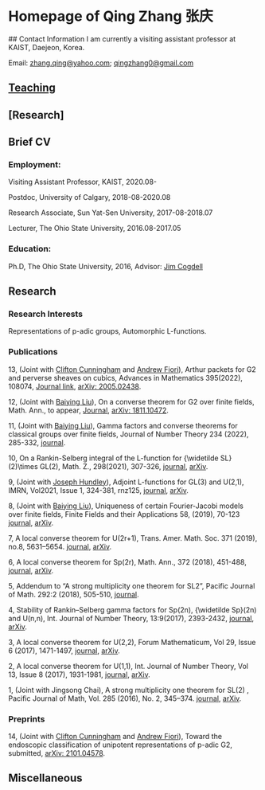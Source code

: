
# Homepage of Qing Zhang 张庆
<meta name="google-site-verification" content="0giyCWE_wh7Xdvrioq7HFSE4Dyhsdl4GVdRTq-tWQb0" />
## Contact Information
I am currently a visiting assistant professor at KAIST, Daejeon, Korea. 

Email: zhang.qing@yahoo.com; qingzhang0@gmail.com

## [Teaching](https://zhang1649.github.io/zhangqing/teaching.html)
## [Research]

## Brief CV

### Employment: 
 Visiting Assistant Professor, KAIST, 2020.08-
 
 Postdoc, University of Calgary, 2018-08-2020.08
 
 Research Associate, Sun Yat-Sen University, 2017-08-2018.07
 
 Lecturer, The Ohio State University, 2016.08-2017.05
          
### Education:
Ph.D, The Ohio State University, 2016, 
Advisor: [Jim Cogdell](https://people.math.osu.edu/cogdell.1/)


## Research
### Research Interests
Representations of p-adic groups, Automorphic L-functions.

### Publications

13, (Joint with [Clifton Cunningham](http://contacts.ucalgary.ca/info/math/profiles/101-152934) and [Andrew Fiori](http://www.cs.uleth.ca/~fiori/)), Arthur packets for G2 and perverse sheaves on cubics, Advances in Mathematics 395(2022), 108074, [Journal link](https://www.sciencedirect.com/science/article/pii/S0001870821005132?dgcid=author), [arXiv: 2005.02438](https://arxiv.org/abs/2005.02438).

12, (Joint with [Baiying Liu](https://www.math.purdue.edu/~liu2053/)), On a converse theorem for G2 over finite fields, Math. Ann., to appear, [Journal](http://link.springer.com/article/10.1007/s00208-021-02250-2),  [arXiv: 1811.10472](https://arxiv.org/abs/1811.10472).

11, (Joint with [Baiying Liu](https://www.math.purdue.edu/~liu2053/)), Gamma factors and converse theorems for classical groups over finite fields, Journal of Number Theory 234 (2022), 285-332, [journal](https://doi.org/10.1016/j.jnt.2021.06.024).

10, On a Rankin-Selberg integral of the L-function for {\widetilde SL}(2)\times GL(2), Math. Z., 298(2021), 307-326, [journal](https://link.springer.com/article/10.1007/s00209-020-02611-8), [arXiv](https://arxiv.org/abs/2009.05980).

9, (Joint with [Joseph Hundley](https://www.buffalo.edu/cas/math/people/faculty/hundley.html)), Adjoint L-functions for GL(3) and U(2,1),  IMRN, Vol2021, Issue 1, 324-381, rnz125, [journal](https://academic.oup.com/imrn/advance-article-abstract/doi/10.1093/imrn/rnz125/5544650?redirectedFrom=fulltext),  [arXiv](https://arxiv.org/abs/1808.06285).

8, (Joint with [Baiying Liu](https://www.math.purdue.edu/~liu2053/)), Uniqueness of certain Fourier-Jacobi models over finite fields,  Finite Fields and their Applications 58, (2019), 70-123 [journal](https://www.sciencedirect.com/science/article/pii/S107157971930036X?via%3Dihub#!), [arXiv](https://arxiv.org/abs/1810.11901).

7, A local converse theorem for U(2r+1), Trans. Amer. Math. Soc. 371 (2019), no.8, 5631–5654.  [journal](http://www.ams.org/journals/tran/2019-371-08/S0002-9947-2018-07469-4/), [arXiv](https://arxiv.org/abs/1705.09410).

6, A local converse theorem for Sp(2r),  Math. Ann., 372 (2018), 451-488, [journal](https://link.springer.com/article/10.1007/s00208-017-1623-2), [arXiv](https://arxiv.org/abs/1705.01692).

5, Addendum to “A strong multiplicity one theorem for SL2”, Pacific Journal of Math. 292:2 (2018), 505-510, [journal](https://msp.org/pjm/2018/292-2/p10.xhtml).

4, Stability of Rankin–Selberg gamma factors for Sp(2n), {\widetilde Sp}(2n) and U(n,n),  Int. Journal of Number Theory, 13:9(2017), 2393-2432, [journal](https://doi.org/10.1142/S1793042117501317), [arXiv](https://arxiv.org/abs/1511.03713).

3, A local converse theorem for U(2,2), Forum Mathematicum, Vol 29, Issue 6 (2017), 1471-1497, [journal](https://www.degruyter.com/view/journals/form/29/6/article-p1471.xml), [arXiv](https://arxiv.org/abs/1509.00900).

2,  A local converse theorem for U(1,1), Int. Journal of Number Theory, Vol 13, Issue 8 (2017), 1931-1981, [journal](http://www.worldscientific.com/doi/abs/10.1142/S1793042117501056),  [arXiv](https://arxiv.org/abs/1508.07062).

1, (Joint with Jingsong Chai), A strong multiplicity one theorem for SL(2) , Pacific Journal of Math, Vol. 285 (2016), No. 2, 345–374. [journal](http://msp.org/pjm/2016/285-2/p06.xhtml), [arXiv](https://arxiv.org/abs/1511.00354).

### Preprints



14, (Joint with [Clifton Cunningham](http://contacts.ucalgary.ca/info/math/profiles/101-152934) and [Andrew Fiori](http://www.cs.uleth.ca/~fiori/)), Toward the endoscopic classification of unipotent representations of p-adic G2, submitted,  [arXiv: 2101.04578](https://arxiv.org/abs/2101.04578). 



## Miscellaneous


<script type="text/javascript" id="clustrmaps" src="//clustrmaps.com/map_v2.js?d=4QRkEVxmNpELPdYUPgf3j0u9u1BAOG_7yfWUI4fpLpU&cl=ffffff&w=a"></script>



